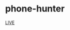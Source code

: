 ﻿# phone-hunter
<a href = "https://erobinofficial.github.io/phone-hunter/" target = "__blank">LIVE</a>
